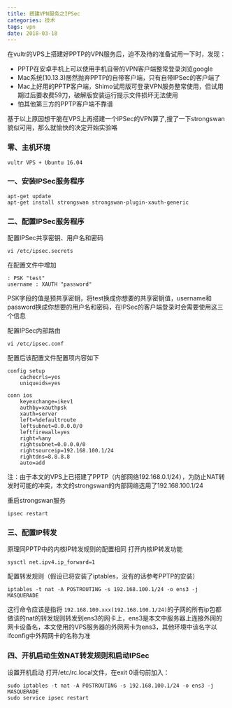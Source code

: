 ```yaml
---
title: 搭建VPN服务之IPSec
categories: 技术
tags: vpn
date: 2018-03-18
---
```

在vultr的VPS上搭建好PPTP的VPN服务后，迫不及待的准备试用一下时，发现：
- PPTP在安卓手机上可以使用手机自带的VPN客户端整常登录浏览google
- Mac系统(10.13.3)居然抛弃PPTP的自带客户端，只有自带IPSec的客户端了
- Mac上好用的PPTP客户端，Shimo试用版可登录VPN服务整常使用，但试用期过后要收费59刀，破解版安装运行提示文件损坏无法使用
- 怕其他第三方的PPTP客户端不靠谱

基于以上原因想干脆在VPS上再搭建一个IPSec的VPN算了,搜了一下strongswan貌似可用，那么就愉快的决定开始实验咯

### 零、主机环境
```
vultr VPS + Ubuntu 16.04
```

### 一、安装IPSec服务程序
```
apt-get update
apt-get install strongswan strongswan-plugin-xauth-generic
```

### 二、配置IPSec服务程序
配置IPSec共享密钥、用户名和密码
```
vi /etc/ipsec.secrets
```
在配置文件中增加
```
: PSK "test"
username : XAUTH "password"
```
PSK字段的值是预共享密钥，将test换成你想要的共享密钥值，username和password换成你想要的用户名和密码，在IPSec的客户端登录时会需要使用这三个信息

配置IPSec内部路由
```
vi /etc/ipsec.conf
```
配置后该配置文件配置项内容如下
```
config setup
    cachecrls=yes
    uniqueids=yes

conn ios
    keyexchange=ikev1
    authby=xauthpsk
    xauth=server
    left=%defaultroute
    leftsubnet=0.0.0.0/0
    leftfirewall=yes
    right=%any
    rightsubnet=0.0.0.0/0
    rightsourceip=192.168.100.1/24
    rightdns=8.8.8.8
    auto=add
```

注：由于本文的VPS上已搭建了PPTP（内部网络192.168.0.1/24），为防止NAT转发时可能的冲突，本文的strongswan的内部网络选用了192.168.100.1/24

重启strongswan服务
```
ipsec restart
```

### 三、配置IP转发
原理同PPTP中的内核IP转发规则的配置相同
打开内核IP转发功能
```
sysctl net.ipv4.ip_forward=1
```
配置转发规则（假设已将安装了iptables，没有的话参考PPTP的安装）
```
iptables -t nat -A POSTROUTING -s 192.168.100.1/24 -o ens3 -j MASQUERADE
```
这行命令应该是指将 `192.168.100.xxx(192.168.100.1/24)`的子网的所有ip包都做该的nat的转发规则转发到ens3的网卡上，ens3是本文中服务器上连接外网的网卡设备名，本文使用的VPS服务器的外网网卡为ens3，其他环境中该名字以ifconfig中外网网卡的名称为准

### 四、开机启动生效NAT转发规则和启动IPSec
设置开机启动
打开/etc/rc.local文件，在exit 0语句前加入：
```
sudo iptables -t nat -A POSTROUTING -s 192.168.100.1/24 -o ens3 -j MASQUERADE
sudo service ipsec restart
```